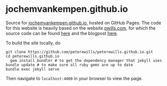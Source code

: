 # jochemvankempen.github.io

Source for [jochemvankempen.github.io][1], hosted on GitHub Pages. 
The code for this website is heavily based on the website [pwills.com][2], for which the source code can be found [here][3] and the blogpost [here][4].

To build the site locally, do

	git clone https://github.com/peterewills/peterewills.github.io.git
	cd peterewills.github.io
      gem install bundler # to get the dependency manager that jekyll uses
	bundle update # to make sure all ruby gems are up to date
	bundle exec jekyll serve
	
Then navigate to `localhost:4000` in your browser to view the page.

[1]: https://github.com/jochemvankempen/jochemvankempen.github.io

[2]: http://www.pwills.com

[3]: https://github.com/peterewills/peterewills.github.io.git

[4]: http://www.pwills.com/posts/2017/12/20/website.html

